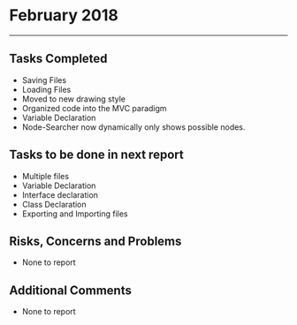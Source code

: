 # February 2018
---

## Tasks Completed

* Saving Files
* Loading Files
* Moved to new drawing style
* Organized code into the MVC paradigm
* Variable Declaration
* Node-Searcher now dynamically only shows possible nodes.


## Tasks to be done in next report

* Multiple files
* Variable Declaration
* Interface declaration
* Class Declaration
* Exporting and Importing files

## Risks, Concerns and Problems

* None to report

## Additional Comments

* None to report
